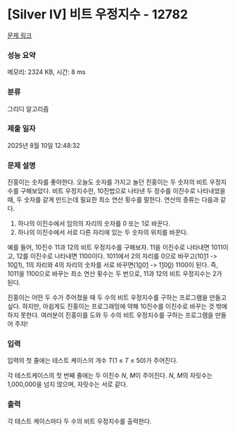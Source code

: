 # [Silver IV] 비트 우정지수 - 12782 

[문제 링크](https://www.acmicpc.net/problem/12782) 

### 성능 요약

메모리: 2324 KB, 시간: 8 ms

### 분류

그리디 알고리즘

### 제출 일자

2025년 8월 10일 12:48:32

### 문제 설명

<p>진홍이는 숫자를 좋아한다. 오늘도 숫자를 가지고 놀던 진홍이는 두 숫자의 비트 우정지수를 구해보았다. 비트 우정지수란, 10진법으로 나타낸 두 정수를 이진수로 나타내었을 때, 두 숫자를 같게 만드는데 필요한  최소 연산 횟수를 말한다. 연산의 종류는 다음과 같다.</p>

<ol>
	<li>하나의 이진수에서 임의의 자리의 숫자를 0 또는 1로 바꾼다.</li>
	<li>하나의 이진수에서 서로 다른 자리에 있는 두 숫자의 위치를 바꾼다.</li>
</ol>

<p>예를 들어, 10진수 11과 12의 비트 우정지수를 구해보자. 11을 이진수로 나타내면 1011이고, 12를 이진수로 나타내면 1100이다. 1011에서 2의 자리를 0으로 바꾸고(10<u>1</u>1 -> 10<u>0</u>1), 1의 자리와 4의 자리의 숫자를 서로 바꾸면(1<u>0</u>0<u>1</u> -> 1<u>1</u>0<u>0</u>) 1100이 된다. 즉, 1011을 1100으로 바꾸는 최소 연산 횟수는 두 번으로, 11과 12의 비트 우정지수는 2가 된다.</p>

<p>진홍이는 어떤 두 수가 주어졌을 때 두 수의 비트 우정지수를 구하는 프로그램을 만들고 싶다. 하지만, 아쉽게도 진홍이는 프로그래밍에 약해 10진수를 이진수로 바꾸는 것 밖에 하지 못한다. 여러분이 진홍이를 도와 두 수의 비트 우정지수를 구하는 프로그램을 만들어 주자!</p>

### 입력 

 <p>입력의 첫 줄에는 테스트 케이스의 개수 <em>T</em>(1 ≤ <em>T</em> ≤ 50)가 주어진다.</p>

<p>각 테스트케이스의 첫 번째 줄에는 두 이진수 <em>N</em>, <em>M</em>이 주어진다. <em>N</em>, <em>M</em>의 자릿수는 1,000,000을 넘지 않으며, 자릿수는 서로 같다.</p>

### 출력 

 <p>각 테스트 케이스마다 두 수의 비트 우정지수를 출력한다.</p>

